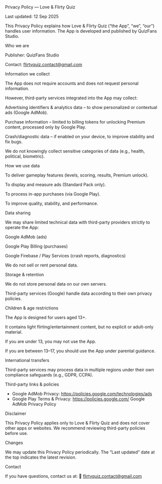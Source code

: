 Privacy Policy — Love & Flirty Quiz

Last updated: 12 Sep 2025

This Privacy Policy explains how Love & Flirty Quiz (“the App”, “we”, “our”) handles user information.
The App is developed and published by QuizFans Studio.



Who we are

Publisher: QuizFans Studio

Contact: flirtyquiz.contact@gmail.com




Information we collect

The App does not require accounts and does not request personal information.

However, third-party services integrated into the App may collect:

Advertising identifiers & analytics data – to show personalized or contextual ads (Google AdMob).

Purchase information – limited to billing tokens for unlocking Premium content, processed only by Google Play.

Crash/diagnostic data – if enabled on your device, to improve stability and fix bugs.


We do not knowingly collect sensitive categories of data (e.g., health, political, biometric).



How we use data

To deliver gameplay features (levels, scoring, results, Premium unlock).

To display and measure ads (Standard Pack only).

To process in-app purchases (via Google Play).

To improve quality, stability, and performance.




Data sharing

We may share limited technical data with third-party providers strictly to operate the App:

Google AdMob (ads)

Google Play Billing (purchases)

Google Firebase / Play Services (crash reports, diagnostics)


We do not sell or rent personal data.



Storage & retention

We do not store personal data on our own servers.

Third-party services (Google) handle data according to their own privacy policies.



Children & age restrictions

The App is designed for users aged 13+.

It contains light flirting/entertainment content, but no explicit or adult-only material.

If you are under 13, you may not use the App.

If you are between 13–17, you should use the App under parental guidance.



International transfers

Third-party services may process data in multiple regions under their own compliance safeguards (e.g., GDPR, CCPA).



Third-party links & policies
- Google AdMob Privacy: https://policies.google.com/technologies/ads
- Google Play Terms & Privacy: https://policies.google.com/
Google AdMob Privacy Policy



Disclaimer

This Privacy Policy applies only to Love & Flirty Quiz and does not cover other apps or websites.
We recommend reviewing third-party policies before use.



Changes

We may update this Privacy Policy periodically.
The “Last updated” date at the top indicates the latest revision.



Contact

If you have questions, contact us at:
📧 flirtyquiz.contact@gmail.com
